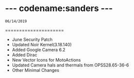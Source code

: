 --- codename:sanders ---
 =====================
    06/14/2019
 =====================

* June Security Patch
* Updated Noir Kernel(3.18.140)
* Added Google Camera 6.2
* Added Dirac
* New Vector Icons for MotoActions
* Updated Camera hals and thermals from OPSS28.65-36-6
* Other Minimal Changes
